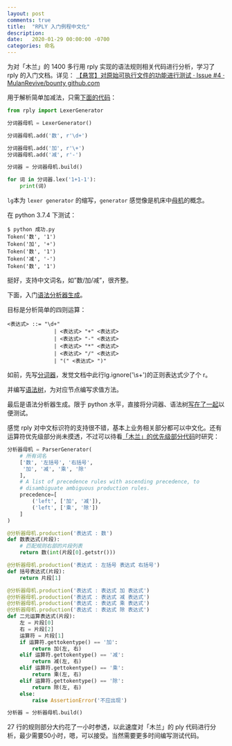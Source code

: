 ```yaml
---
layout: post
comments: true
title:  "RPLY 入门例程中文化"
description: 
date:   2020-01-29 00:00:00 -0700
categories: 命名
---
```


为对「木兰」的 1400 多行用 rply 实现的语法规则相关代码进行分析，学习了 rply 的入门文档。详见：
[【悬赏】对原始可执行文件的功能进行测试 · Issue #4 · MulanRevive/bounty​
github.com](https://github.com/MulanRevive/bounty/issues/4#issuecomment-579923638)

用于解析简单加减法，只需[下面的代码](https://github.com/program-in-chinese/study/blob/master/%E6%9C%A8%E5%85%B0/rply/%E5%85%A5%E9%97%A8/%E5%88%86%E8%AF%8D/%E6%88%90%E5%8A%9F.py)：
```python
from rply import LexerGenerator

分词器母机 = LexerGenerator()

分词器母机.add('数', r'\d+')

分词器母机.add('加', r'\+')
分词器母机.add('减', r'-')

分词器 = 分词器母机.build()

for 词 in 分词器.lex('1+1-1'):
    print(词)
```
`lg`本为 `lexer generator` 的缩写，`generator` 感觉像是机床中[母机](https://baike.baidu.com/item/%E5%B7%A5%E4%BD%9C%E6%AF%8D%E6%9C%BA)的概念。

在 python 3.7.4 下测试：
```
$ python 成功.py 
Token('数', '1')
Token('加', '+')
Token('数', '1')
Token('减', '-')
Token('数', '1')
```
挺好，支持中文词名，如”数/加/减”，很齐整。

下面，入门[语法分析器生成](https://rply.readthedocs.io/en/latest/users-guide/parsers.html)。

目标是分析简单的四则运算：
```
<表达式> ::= "\d+"
               | <表达式> "+" <表达式>
               | <表达式> "-" <表达式>
               | <表达式> "*" <表达式>
               | <表达式> "/" <表达式>
               | "(" <表达式> ")"
```
如前，先写[分词器](https://github.com/MulanRevive/bounty/issues/4)，发觉文档中此行lg.ignore('\s+')的正则表达式少了个 r。

并编写[语法树](https://github.com/program-in-chinese/study/blob/master/%E6%9C%A8%E5%85%B0/rply/%E5%85%A5%E9%97%A8/%E8%AF%AD%E6%B3%95%E5%88%86%E6%9E%90/%E8%AF%AD%E6%B3%95%E6%A0%91%E7%B1%BB.py)，为对应节点编写求值方法。

最后是语法分析器生成。限于 python 水平，直接将分词器、语法树[写在了一起](https://github.com/program-in-chinese/study/blob/c1a53a759a92cc574bd4db4e9796ca7d155e54ed/%E6%9C%A8%E5%85%B0/rply/%E5%85%A5%E9%97%A8/%E8%AF%AD%E6%B3%95%E5%88%86%E6%9E%90/%E8%AF%AD%E6%B3%95%E5%88%86%E6%9E%90%E5%99%A8.py#L54)以便测试。

感觉 rply 对中文标识符的支持很不错，基本上业务相关部分都可以中文化。还有运算符优先级部分尚未摸透，不过可以待看[「木兰」的优先级部分代码](https://github.com/MulanRevive/mulan/blob/31705846e538576c6fbe2754a919a07a86227600/ulang/parser/core.py#L200)时研究：
```python
分析器母机 = ParserGenerator(
    # 所有词名
    ['数', '左括号', '右括号',
     '加', '减', '乘', '除'
    ],
    # A list of precedence rules with ascending precedence, to
    # disambiguate ambiguous production rules.
    precedence=[
        ('left', ['加', '减']),
        ('left', ['乘', '除'])
    ]
)

@分析器母机.production('表达式 : 数')
def 数表达式(片段):
    # 匹配规则右部的片段列表
    return 数(int(片段[0].getstr()))

@分析器母机.production('表达式 : 左括号 表达式 右括号')
def 括号表达式(片段):
    return 片段[1]

@分析器母机.production('表达式 : 表达式 加 表达式')
@分析器母机.production('表达式 : 表达式 减 表达式')
@分析器母机.production('表达式 : 表达式 乘 表达式')
@分析器母机.production('表达式 : 表达式 除 表达式')
def 二元运算表达式(片段):
    左 = 片段[0]
    右 = 片段[2]
    运算符 = 片段[1]
    if 运算符.gettokentype() == '加':
        return 加(左, 右)
    elif 运算符.gettokentype() == '减':
        return 减(左, 右)
    elif 运算符.gettokentype() == '乘':
        return 乘(左, 右)
    elif 运算符.gettokentype() == '除':
        return 除(左, 右)
    else:
        raise AssertionError('不应出现')

分析器 = 分析器母机.build()
```
27 行的规则部分大约花了一小时参透，以此速度对「木兰」的 ply 代码进行分析，最少需要50小时，嗯，可以接受。当然需要更多时间编写测试代码。